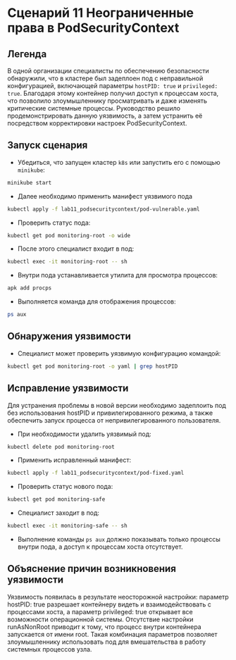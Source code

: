 # Сценарий 11 Неограниченные права в PodSecurityContext
## Легенда
В одной организации специалисты по обеспечению безопасности обнаружили, что в кластере был задеплоен под с неправильной конфигурацией, включающей параметры `hostPID: true` и `privileged: true`. Благодаря этому контейнер получил доступ к процессам хоста, что позволило злоумышленнику просматривать и даже изменять критические системные процессы. Руководство решило продемонстрировать данную уязвимость, а затем устранить её посредством корректировки настроек PodSecurityContext.

## Запуск сценария
- Убедиться, что запущен кластер `k8s` или запустить его с помощью `minikube`:
```sh
minikube start
```
- Далее необходимо применить манифест уязвимого пода
```sh
kubectl apply -f lab11_podsecuritycontext/pod-vulnerable.yaml
```

- Проверить статус пода:
```sh
kubectl get pod monitoring-root -o wide
```

- После этого специалист входит в под:
```sh
kubectl exec -it monitoring-root -- sh
```

- Внутри пода устанавливается утилита для просмотра процессов:
```sh
apk add procps
```

- Выполняется команда для отображения процессов:
```sh
ps aux
```

## Обнаружения уязвимости
- Специалист может проверить уязвимую конфигурацию командой:
```sh
kubectl get pod monitoring-root -o yaml | grep hostPID
```

## Исправление уязвимости
Для устранения проблемы в новой версии необходимо задеплоить под без использования hostPID и привилегированного режима, а также обеспечить запуск процесса от непривилегированного пользователя.

- При необходимости удалить уязвимый под:
```sh
kubectl delete pod monitoring-root
```

- Применить исправленный манифест:
```sh
kubectl apply -f lab11_podsecuritycontext/pod-fixed.yaml
```

- Проверить статус нового пода:
```sh
kubectl get pod monitoring-safe
```

- Специалист заходит в под:
```sh
kubectl exec -it monitoring-safe -- sh
```

- Выполнение команды `ps aux` должно показывать только процессы внутри пода, а доступ к процессам хоста отсутствует.

## Объяснение причин возникновения уязвимости
Уязвимость появилась в результате неосторожной настройки: параметр hostPID: true разрешает контейнеру видеть и взаимодействовать с процессами хоста, а параметр privileged: true открывает все возможности операционной системы. Отсутствие настройки runAsNonRoot приводит к тому, что процесс внутри контейнера запускается от имени root. Такая комбинация параметров позволяет злоумышленнику использовать под для вмешательства в работу системных процессов узла.








